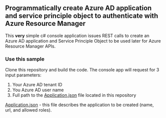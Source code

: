 ## Programmatically  create Azure AD application and service principle object to authenticate with Azure Resource Manager

This **very** simple c# console application issues REST calls to create an Azure AD application and Service Principle Object to be used later for Azure Resource Manager APIs.

### Use this sample

Clone this repository and build the code. The console app will request for 3 input parameters:

1. Your Azure AD tenant ID
2. You Azure AD user name
3. Full path to the [Application.json](Application.json) file located in this repository

 [Application.json](Application.json) - this file describes the application to be created (name, url, and allowed roles). 

